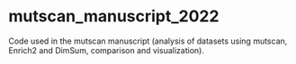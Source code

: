 # mutscan_manuscript_2022
Code used in the mutscan manuscript (analysis of datasets using mutscan, Enrich2 and DimSum, comparison and visualization).
